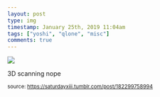 ```yaml
---
layout: post
type: img
timestamp: January 25th, 2019 11:04am
tags: ["yoshi", "qlone", "misc"]
comments: true
---
```

<img src="https://saturdayxiii.github.io/media/182299758994.png"/>

3D scanning nope
 
  
<small>source: https://saturdayxiii.tumblr.com/post/182299758994</small>